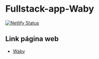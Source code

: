 # Fullstack-app-Waby
[![Netlify Status](https://api.netlify.com/api/v1/badges/a7614be9-0d4a-4a3b-a3b4-c704a0d3428f/deploy-status?branch=main)](https://app.netlify.com/sites/waby/deploys)

## Link página web
- <a href = 'https://waby.netlify.app/'>Waby</a>
